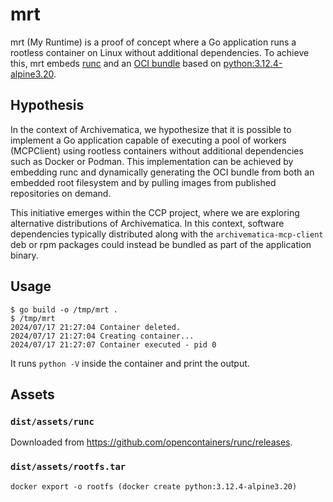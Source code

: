 # mrt

mrt (My Runtime) is a proof of concept where a Go application runs a rootless
container on Linux without additional dependencies. To achieve this, mrt embeds
[runc] and an [OCI bundle] based on [python:3.12.4-alpine3.20].

## Hypothesis

In the context of Archivematica, we hypothesize that it is possible to implement
a Go application capable of executing a pool of workers (MCPClient) using
rootless containers without additional dependencies such as Docker or Podman.
This implementation can be achieved by embedding runc and dynamically generating
the OCI bundle from both an embedded root filesystem and by pulling images from
published repositories on demand.

This initiative emerges within the CCP project, where we are exploring
alternative distributions of Archivematica. In this context, software
dependencies typically distributed along with the `archivematica-mcp-client`
deb or rpm packages could instead be bundled as part of the application binary.

## Usage

```
$ go build -o /tmp/mrt .
$ /tmp/mrt
2024/07/17 21:27:04 Container deleted.
2024/07/17 21:27:04 Creating container...
2024/07/17 21:27:07 Container executed - pid 0
```

It runs `python -V` inside the container and print the output.

## Assets

### `dist/assets/runc`

Downloaded from https://github.com/opencontainers/runc/releases.

### `dist/assets/rootfs.tar`

```
docker export -o rootfs (docker create python:3.12.4-alpine3.20)
```


[runc]: https://github.com/opencontainers/runc
[python:3.12.4-alpine3.20]: https://hub.docker.com/layers/library/python/3.12.4-alpine3.20/images/sha256-ebe4166fcf7fd212975cb932440ba69cfd6c27fdb9ab2253f965a1d2d7f1c476
[OCI bundle]: https://github.com/opencontainers/runtime-spec/blob/main/bundle.md
